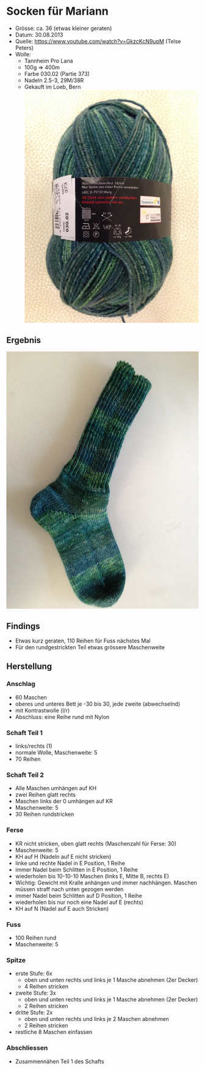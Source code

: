 Socken für Mariann
==================
- Grösse: ca. 36 (etwas kleiner geraten)
- Datum: 30.08.2013
- Quelle: <https://www.youtube.com/watch?v=GkzcKcN9upM> (Telse Peters)
- Wolle:
    - Tannheim Pro Lana
    - 100g => 400m
    - Farbe 030.02 (Partie 373)
    - Nadeln 2.5-3, 29M/38R
    - Gekauft im Loeb, Bern
![Wolle](Socken%20Mariann%20Wolle.jpg)

Ergebnis
--------
![fertige Socke](Socken%20Mariann.jpg)


Findings
--------
- Etwas kurz geraten, 110 Reihen für Fuss nächstes Mal
- Für den rundgestrickten Teil etwas grössere Maschenweite


Herstellung
-----------
### Anschlag
- 60 Maschen
- oberes und unteres Bett je -30 bis 30, jede zweite (abwechselnd)
- mit Kontrastwolle (l/r)
- Abschluss: eine Reihe rund mit Nylon

### Schaft Teil 1
- links/rechts (1)
- normale Wolle, Maschenweite: 5
- 70 Reihen

### Schaft Teil 2
- Alle Maschen umhängen auf KH
- zwei Reihen glatt rechts
- Maschen links der 0 umhängen auf KR
- Maschenweite: 5
- 30 Reihen rundstricken

### Ferse
- KR nicht stricken, oben glatt rechts (Maschenzahl für Ferse: 30)
- Maschenweite: 5
- KH auf H (Nadeln auf E nicht stricken)
- linke und rechte Nadel in E Position, 1 Reihe
- immer Nadel beim Schlitten in E Position, 1 Reihe
- wiederholen bis 10-10-10 Maschen (links E, Mitte B, rechts E)
- Wichtig: Gewicht mit Kralle anhängen und immer nachhängen. Maschen müssen straff nach unten gezogen werden
- immer Nadel beim Schlitten auf D Position, 1 Reihe
- wiederholen bis nur noch eine Nadel auf E (rechts)
- KH auf N (Nadel auf E auch Stricken)

### Fuss
- 100 Reihen rund
- Maschenweite: 5

### Spitze
- erste Stufe: 6x
    - oben und unten rechts und links je 1 Masche abnehmen (2er Decker)
    - 4 Reihen stricken
- zweite Stufe: 3x
    - oben und unten rechts und links je 1 Masche abnehmen (2er Decker)
    - 2 Reihen stricken
- dritte Stufe: 2x
    - oben und unten rechts und links je 2 Maschen abnehmen
    - 2 Reihen stricken
- restliche 8 Maschen einfassen

### Abschliessen
- Zusammennähen Teil 1 des Schafts
